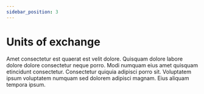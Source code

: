 ```yaml
---
sidebar_position: 3
---
```


# Units of exchange

Amet consectetur est quaerat est velit dolore. Quisquam dolore labore dolore dolore consectetur neque porro. Modi numquam eius amet quisquam etincidunt consectetur. Consectetur quiquia adipisci porro sit. Voluptatem ipsum voluptatem numquam sed dolorem adipisci magnam. Eius aliquam tempora ipsum.
